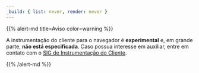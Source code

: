 ```yaml
---
_build: { list: never, render: never }
---
```


{{% alert-md title=Aviso color=warning %}}

A instrumentação do cliente para o navegador é **experimental** e, em grande
parte, **não está especificada**. Caso possua interesse em auxiliar, entre em
contato com o [SIG de Instrumentação do Cliente][sig].

[sig]:
  https://docs.google.com/document/d/16Vsdh-DM72AfMg_FIt9yT9ExEWF4A_vRbQ3jRNBe09w

{{% /alert-md %}}
